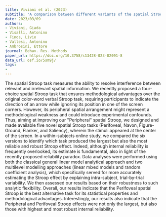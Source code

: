 ```yaml
---
title: Viviani et al. (2023)
subtitle: 'A comparison between different variants of the spatial Stroop task: The influence of analytic flexibility on Stroop effect estimates and reliability'
date: 2023/03/09
authors:
- Viviani, Giada
- Visalli, Antonino
- Finos, Livio
- Vallesi, Antonino
- Ambrosini, Ettore
journal: Behav. Res. Methods
paper_url: https://doi.org/10.3758/s13428-023-02091-8
data_url: osf.io/5sm9j/
tags:
- 
---
```


The spatial Stroop task measures the ability to resolve interference between relevant and irrelevant spatial information. We recently proposed a four-choice spatial Stroop task that ensures methodological advantages over the original color-word verbal Stroop task, requiring participants to indicate the direction of an arrow while ignoring its position in one of the screen corners. However, its peripheral spatial arrangement might represent a methodological weakness and could introduce experimental confounds. Thus, aiming at improving our "Peripheral" spatial Stroop, we designed and made available five novel spatial Stroop tasks (Perifoveal, Navon, Figure-Ground, Flanker, and Saliency), wherein the stimuli appeared at the center of the screen. In a within-subjects online study, we compared the six versions to identify which task produced the largest but also the most reliable and robust Stroop effect. Indeed, although internal reliability is frequently overlooked, its estimate is fundamental, also in light of the recently proposed reliability paradox. Data analyses were performed using both the classical general linear model analytical approach and two multilevel modelling approaches (linear mixed models and random coefficient analysis), which specifically served for more accurately estimating the Stroop effect by explaining intra-subject, trial-by-trial variability. We then assessed our results based on their robustness to such analytic flexibility. Overall, our results indicate that the Perifoveal spatial Stroop is the best alternative task for its statistical properties and methodological advantages. Interestingly, our results also indicate that the Peripheral and Perifoveal Stroop effects were not only the largest, but also those with highest and most robust internal reliability.
